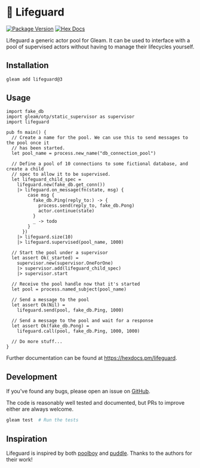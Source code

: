 # 🛟 Lifeguard

[![Package Version](https://img.shields.io/hexpm/v/lifeguard)](https://hex.pm/packages/lifeguard)
[![Hex Docs](https://img.shields.io/badge/hex-docs-ffaff3)](https://hexdocs.pm/lifeguard/)

Lifeguard a generic actor pool for Gleam. It can be used to interface with a pool of
supervised actors without having to manage their lifecycles yourself.

## Installation

```sh
gleam add lifeguard@3
```

## Usage

```gleam
import fake_db
import gleam/otp/static_supervisor as supervisor
import lifeguard

pub fn main() {
  // Create a name for the pool. We can use this to send messages to the pool once it
  // has been started.
  let pool_name = process.new_name("db_connection_pool")

  // Define a pool of 10 connections to some fictional database, and create a child
  // spec to allow it to be supervised.
  let lifeguard_child_spec =
    lifeguard.new(fake_db.get_conn())
    |> lifeguard.on_message(fn(state, msg) {
        case msg {
          fake_db.Ping(reply_to:) -> {
            process.send(reply_to, fake_db.Pong)
            actor.continue(state)
          }
          _ -> todo
        }
      })
    |> lifeguard.size(10)
    |> lifeguard.supervised(pool_name, 1000)

  // Start the pool under a supervisor
  let assert Ok(_started) =
    supervisor.new(supervisor.OneForOne)
    |> supervisor.add(lifeguard_child_spec)
    |> supervisor.start

  // Receive the pool handle now that it's started
  let pool = process.named_subject(pool_name)

  // Send a message to the pool
  let assert Ok(Nil) =
    lifeguard.send(pool, fake_db.Ping, 1000)

  // Send a message to the pool and wait for a response
  let assert Ok(fake_db.Pong) =
    lifeguard.call(pool, fake_db.Ping, 1000, 1000)

  // Do more stuff...
}
```

Further documentation can be found at <https://hexdocs.pm/lifeguard>.

## Development

If you've found any bugs, please open an issue on
[GitHub](https://github.com/Pevensie/lifeguard/issues).

The code is reasonably well tested and documented, but PRs to improve either are always
welcome.

```sh
gleam test  # Run the tests
```

## Inspiration

Lifeguard is inspired by both [poolboy](https://github.com/devinus/poolboy) and
[puddle](https://github.com/massivefermion/puddle). Thanks to the authors for their
work!
